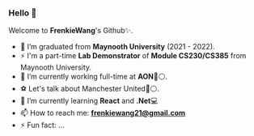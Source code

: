 ### Hello 👋


Welcome to **FrenkieWang**'s Github✨.

- 👯 I’m graduated from **Maynooth University** (2021 - 2022).
- ⚡ I'm a part-time **Lab Demonstrator** of **Module CS230/CS385** from Maynooth University.
- 🔭 I’m currently working full-time at **AON**🔴⚪.
- ⚽ Let's talk about Manchester United🔴⚪.
- 🌱 I’m currently learning **React** and **.Net**💻
- 📫 How to reach me: **frenkiewang21@gmail.com**
- ⚡ Fun fact: ...
